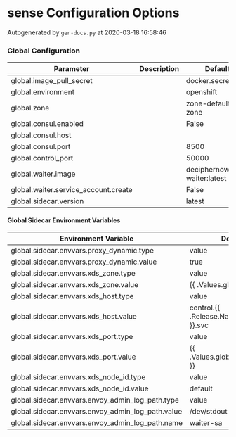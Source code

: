 # sense Configuration Options

Autogenerated by `gen-docs.py` at 2020-03-18 16:58:46

### Global Configuration

| Parameter                            | Description | Default                       |
|--------------------------------------|-------------|-------------------------------|
| global.image_pull_secret             |             | docker.secret                 |
| global.environment                   |             | openshift                     |
| global.zone                          |             | zone-default-zone             |
| global.consul.enabled                |             | False                         |
| global.consul.host                   |             |                               |
| global.consul.port                   |             | 8500                          |
| global.control_port                  |             | 50000                         |
| global.waiter.image                  |             | deciphernow/k8s-waiter:latest |
| global.waiter.service_account.create |             | False                         |
| global.sidecar.version               |             | latest                        |

#### Global Sidecar Environment Variables

| Environment Variable                              | Default                              |
|---------------------------------------------------|--------------------------------------|
| global.sidecar.envvars.proxy_dynamic.type         | value                                |
| global.sidecar.envvars.proxy_dynamic.value        | true                                 |
| global.sidecar.envvars.xds_zone.type              | value                                |
| global.sidecar.envvars.xds_zone.value             | {{ .Values.global.zone }}            |
| global.sidecar.envvars.xds_host.type              | value                                |
| global.sidecar.envvars.xds_host.value             | control.{{ .Release.Namespace }}.svc |
| global.sidecar.envvars.xds_port.type              | value                                |
| global.sidecar.envvars.xds_port.value             | {{ .Values.global.control_port }}    |
| global.sidecar.envvars.xds_node_id.type           | value                                |
| global.sidecar.envvars.xds_node_id.value          | default                              |
| global.sidecar.envvars.envoy_admin_log_path.type  | value                                |
| global.sidecar.envvars.envoy_admin_log_path.value | /dev/stdout                          |
| global.sidecar.envvars.envoy_admin_log_path.name  | waiter-sa                            |


